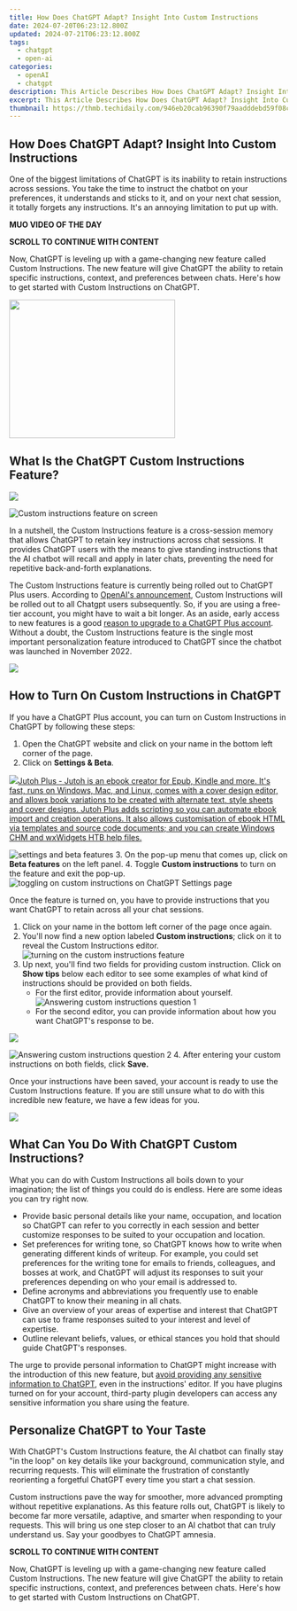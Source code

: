 ```yaml
---
title: How Does ChatGPT Adapt? Insight Into Custom Instructions
date: 2024-07-20T06:23:12.800Z
updated: 2024-07-21T06:23:12.800Z
tags:
  - chatgpt
  - open-ai
categories:
  - openAI
  - chatgpt
description: This Article Describes How Does ChatGPT Adapt? Insight Into Custom Instructions
excerpt: This Article Describes How Does ChatGPT Adapt? Insight Into Custom Instructions
thumbnail: https://thmb.techidaily.com/946eb20cab96390f79aadddebd59f08cdd8697ebfd4d415c6dfeb99e2e1d4fd0.jpg
---
```


## How Does ChatGPT Adapt? Insight Into Custom Instructions

 One of the biggest limitations of ChatGPT is its inability to retain instructions across sessions. You take the time to instruct the chatbot on your preferences, it understands and sticks to it, and on your next chat session, it totally forgets any instructions. It's an annoying limitation to put up with.

**MUO VIDEO OF THE DAY**

**SCROLL TO CONTINUE WITH CONTENT**

 Now, ChatGPT is leveling up with a game-changing new feature called Custom Instructions. The new feature will give ChatGPT the ability to retain specific instructions, context, and preferences between chats. Here's how to get started with Custom Instructions on ChatGPT.

<!-- affiliate ads begin -->
<a href="https://printrendy.pxf.io/c/5597632/1453719/17020" target="_top" id="1453719"><img src="//a.impactradius-go.com/display-ad/17020-1453719" border="0" alt="" width="300" height="250"/></a><img height="0" width="0" src="https://imp.pxf.io/i/5597632/1453719/17020" style="position:absolute;visibility:hidden;" border="0" />
<!-- affiliate ads end -->
## What Is the ChatGPT Custom Instructions Feature?

<!-- affiliate ads begin -->
<a href="https://shop.mondly.com/affiliate.php?ACCOUNT=ATISTUDI&AFFILIATE=108875&PATH=https%3A%2F%2Fwww.mondly.com%3FAFFILIATE%3D108875%26RESOURCE%3D%2BGeneral%2B970x90%2B"><img src="https://secure.avangate.com/images/merchant/69c418c33ec2e1a4267fa9bb77fa1428/general-970x90.gif" border="0"></a>
<!-- affiliate ads end -->
![Custom instructions feature on screen](https://static1.makeuseofimages.com/wordpress/wp-content/uploads/2023/07/custom-instructions-feature-on-screen.jpg)

 In a nutshell, the Custom Instructions feature is a cross-session memory that allows ChatGPT to retain key instructions across chat sessions. It provides ChatGPT users with the means to give standing instructions that the AI chatbot will recall and apply in later chats, preventing the need for repetitive back-and-forth explanations.

 The Custom Instructions feature is currently being rolled out to ChatGPT Plus users. According to [OpenAI's announcement](https://openai.com/blog/custom-instructions-for-chatgpt), Custom Instructions will be rolled out to all Chatgpt users subsequently. So, if you are using a free-tier account, you might have to wait a bit longer. As an aside, early access to new features is a good [reason to upgrade to a ChatGPT Plus account](https://www.makeuseof.com/reasons-you-should-upgrade-chatgpt-plus/). Without a doubt, the Custom Instructions feature is the single most important personalization feature introduced to ChatGPT since the chatbot was launched in November 2022\.

<!-- affiliate ads begin -->
<a href="https://shop.copernic.com/order/checkout.php?PRODS=41033091&QTY=1&AFFILIATE=108875&CART=1"><img src="https://secure.2checkout.com/images/merchant/8d30aa96e72440759f74bd2306c1fa3d/Copernic-2023-Affiliate-728x90-Advanced.png" border="0"></a>
<!-- affiliate ads end -->
## How to Turn On Custom Instructions in ChatGPT

 If you have a ChatGPT Plus account, you can turn on Custom Instructions in ChatGPT by following these steps:

1. Open the ChatGPT website and click on your name in the bottom left corner of the page.
2. Click on **Settings & Beta**​​​​​.  
<!-- affiliate ads begin -->
<a href="https://secure.2checkout.com/order/checkout.php?PRODS=4699091&QTY=1&AFFILIATE=108875&CART=1"><img src="https://secure.avangate.com/images/merchant/bccefcc1b1eee9eca3ae4f5c1a281482/products/1_jutoh-logo-1200x1600.jpg" border="0">Jutoh Plus -  Jutoh is an ebook creator for Epub, Kindle and more. It's fast, runs on Windows, Mac, and Linux, comes with a cover design editor, and allows book variations to be created with alternate text, style sheets and cover designs. Jutoh Plus adds scripting so you can automate ebook import and creation operations. It also allows customisation of ebook HTML via templates and source code documents; and you can create Windows CHM and wxWidgets HTB help files. </a>
<!-- affiliate ads end -->
![settings and beta features](https://static1.makeuseofimages.com/wordpress/wp-content/uploads/2023/07/settings-and-beta-features.jpg)
3. On the pop-up menu that comes up, click on **Beta features** on the left panel.
4. Toggle **Custom instructions** to turn on the feature and exit the pop-up.  
![toggling on custom instructions on ChatGPT Settings page](https://static1.makeuseofimages.com/wordpress/wp-content/uploads/2023/07/toggling-on-custom-instructions-on-chatgpt-settings-page.jpg)

 Once the feature is turned on, you have to provide instructions that you want ChatGPT to retain across all your chat sessions.

1. Click on your name in the bottom left corner of the page once again.
2. You'll now find a new option labeled **Custom instructions**; click on it to reveal the Custom Instructions editor.  
![turning on the custom instructions feature](https://static1.makeuseofimages.com/wordpress/wp-content/uploads/2023/07/turning-on-the-custom-instructions-feature.jpg)
3. Up next, you'll find two fields for providing custom instruction. Click on **Show tips** below each editor to see some examples of what kind of instructions should be provided on both fields.  
   * For the first editor, provide information about yourself.  
   ![Answering custom instructions question 1](https://static1.makeuseofimages.com/wordpress/wp-content/uploads/2023/07/answering-custom-instructions-question-1.jpg)  
   * For the second editor, you can provide information about how you want ChatGPT's response to be.  
<!-- affiliate ads begin -->
<a href="https://store.massmailsoftware.com/order/checkout.php?PRODS=2069351&QTY=1&AFFILIATE=108875&CART=1"><img src="https://secure.avangate.com/images/merchant/dc87c13749315c7217cdc4ac692e704c/banera_for_partners-24_%282%29.jpg" border="0"></a>
<!-- affiliate ads end -->
   ![Answering custom instructions question 2](https://static1.makeuseofimages.com/wordpress/wp-content/uploads/2023/07/answering-custom-instructions-question-2.jpg)
4. After entering your custom instructions on both fields, click **Save.**

 Once your instructions have been saved, your account is ready to use the Custom Instructions feature. If you are still unsure what to do with this incredible new feature, we have a few ideas for you.

<!-- affiliate ads begin -->
<a href="https://shop.manycam.com/order/checkout.php?PRODS=17728032&QTY=1&AFFILIATE=108875&CART=1"><img src="https://secure.avangate.com/images/merchant/8230bea7d54bcdf99cdfe85cb07313d5/mcaffbanner920x120.png" border="0"></a>
<!-- affiliate ads end -->
## What Can You Do With ChatGPT Custom Instructions?

 What you can do with Custom Instructions all boils down to your imagination; the list of things you could do is endless. Here are some ideas you can try right now.

* Provide basic personal details like your name, occupation, and location so ChatGPT can refer to you correctly in each session and better customize responses to be suited to your occupation and location.
* Set preferences for writing tone, so ChatGPT knows how to write when generating different kinds of writeup. For example, you could set preferences for the writing tone for emails to friends, colleagues, and bosses at work, and ChatGPT will adjust its responses to suit your preferences depending on who your email is addressed to.
* Define acronyms and abbreviations you frequently use to enable ChatGPT to know their meaning in all chats.
* Give an overview of your areas of expertise and interest that ChatGPT can use to frame responses suited to your interest and level of expertise.
* Outline relevant beliefs, values, or ethical stances you hold that should guide ChatGPT's responses.

 The urge to provide personal information to ChatGPT might increase with the introduction of this new feature, but [avoid providing any sensitive information to ChatGPT](https://www.makeuseof.com/shouldnt-trust-chatgpt-confidential-data/), even in the instructions' editor. If you have plugins turned on for your account, third-party plugin developers can access any sensitive information you share using the feature.

## Personalize ChatGPT to Your Taste

 With ChatGPT's Custom Instructions feature, the AI chatbot can finally stay "in the loop" on key details like your background, communication style, and recurring requests. This will eliminate the frustration of constantly reorienting a forgetful ChatGPT every time you start a chat session.

 Custom instructions pave the way for smoother, more advanced prompting without repetitive explanations. As this feature rolls out, ChatGPT is likely to become far more versatile, adaptive, and smarter when responding to your requests. This will bring us one step closer to an AI chatbot that can truly understand us. Say your goodbyes to ChatGPT amnesia.

**SCROLL TO CONTINUE WITH CONTENT**

 Now, ChatGPT is leveling up with a game-changing new feature called Custom Instructions. The new feature will give ChatGPT the ability to retain specific instructions, context, and preferences between chats. Here's how to get started with Custom Instructions on ChatGPT.


<ins class="adsbygoogle"
     style="display:block"
     data-ad-format="autorelaxed"
     data-ad-client="ca-pub-7571918770474297"
     data-ad-slot="1223367746"></ins>



<ins class="adsbygoogle"
     style="display:block"
     data-ad-client="ca-pub-7571918770474297"
     data-ad-slot="8358498916"
     data-ad-format="auto"
     data-full-width-responsive="true"></ins>



